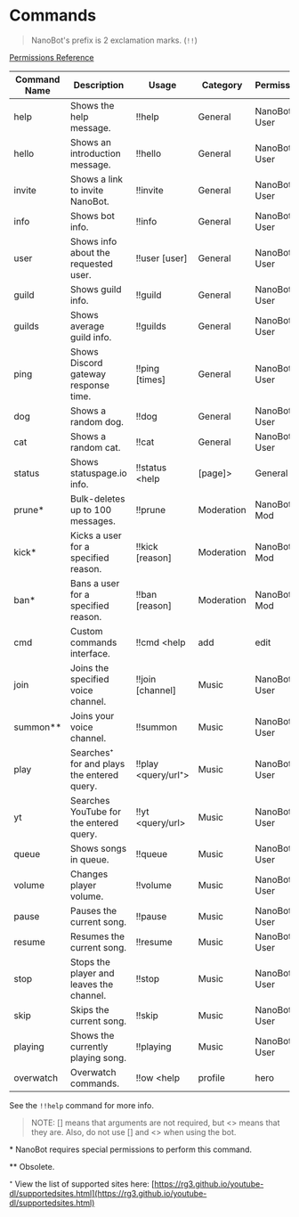 # Commands

> NanoBot's prefix is 2 exclamation marks. (`!!`)

[Permissions Reference](./permissions.md)

| Command Name | Description                                | Usage                     | Category   | Permissions  |
| ------------ | ------------------------------------------ | ------------------------- | ---------- | ------------ |
| help         | Shows the help message.                    | !!help                             | General    | NanoBot User  |
| hello        | Shows an introduction message.             | !!hello                            | General    | NanoBot User  |
| invite       | Shows a link to invite NanoBot.            | !!invite                           | General    | NanoBot User  |
| info         | Shows bot info.                            | !!info                             | General    | NanoBot User  |
| user         | Shows info about the requested user.       | !!user [user]                      | General    | NanoBot User  |
| guild        | Shows guild info.                          | !!guild                            | General    | NanoBot User  |
| guilds       | Shows average guild info.                  | !!guilds                           | General    | NanoBot User  |
| ping         | Shows Discord gateway response time.       | !!ping [times]                     | General    | NanoBot User  |
| dog          | Shows a random dog.                        | !!dog                              | General    | NanoBot User  |
| cat          | Shows a random cat.                        | !!cat                              | General    | NanoBot User  |
| status       | Shows statuspage.io info.                  | !!status <help|[page]>             | General    | NanoBot User  |
| prune\*      | Bulk-deletes up to 100 messages.           | !!prune <amount>                   | Moderation | NanoBot Mod   |
| kick\*       | Kicks a user for a specified reason.       | !!kick <user> [reason]             | Moderation | NanoBot Mod   |
| ban\*        | Bans a user for a specified reason.        | !!ban <user> [reason]              | Moderation | NanoBot Mod   |
| cmd          | Custom commands interface.                 | !!cmd <help|add|edit|del>          | Admin      | NanoBot Admin |
| join         | Joins the specified voice channel.         | !!join [channel]                   | Music      | NanoBot User  |
| summon\*\*   | Joins your voice channel.                  | !!summon                           | Music      | NanoBot User  |
| play         | Searches⁺ for and plays the entered query. | !!play <query/url⁺>                | Music      | NanoBot User  |
| yt           | Searches YouTube for the entered query.    | !!yt <query/url>                   | Music      | NanoBot User  |
| queue        | Shows songs in queue.                      | !!queue                            | Music      | NanoBot User  |
| volume       | Changes player volume.                     | !!volume <amount>                  | Music      | NanoBot User  |
| pause        | Pauses the current song.                   | !!pause                            | Music      | NanoBot User  |
| resume       | Resumes the current song.                  | !!resume                           | Music      | NanoBot User  |
| stop         | Stops the player and leaves the channel.   | !!stop                             | Music      | NanoBot User  |
| skip         | Skips the current song.                    | !!skip                             | Music      | NanoBot User  |
| playing      | Shows the currently playing song.          | !!playing                          | Music      | NanoBot User  |
| overwatch    | Overwatch commands.                        | !!ow <help|profile|hero|map|event> | Overwatch  | NanoBot User  |

See the `!!help` command for more info.

> NOTE: [] means that arguments are not required, but <> means that they are. Also, do not use [] and <> when using the bot.

\* NanoBot requires special permissions to perform this command.

\*\* Obsolete.

⁺ View the list of supported sites here: [https://rg3.github.io/youtube-dl/supportedsites.html](https://rg3.github.io/youtube-dl/supportedsites.html)
